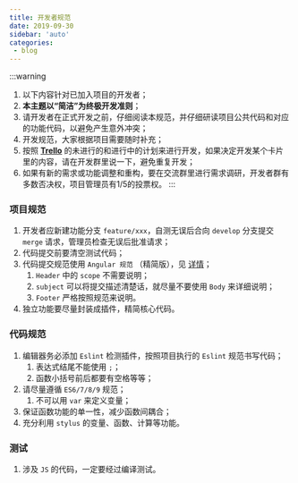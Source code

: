 ```yaml
---
title: 开发者规范
date: 2019-09-30
sidebar: 'auto'
categories:
 - blog
---
```


:::warning
1. 以下内容针对已加入项目的开发者；
2. **本主题以“简洁”为终极开发准则**；
3. 请开发者在正式开发之前，仔细阅读本规范，并仔细研读项目公共代码和对应的功能代码，以避免产生意外冲突；
4. 开发规范，大家根据项目需要随时补充；
5. 按照 **[Trello](https://trello.com/vuepressreco)** 的未进行的和进行中的计划来进行开发，如果决定开发某个卡片里的内容，请在开发群里说一下，避免重复开发；
6. 如果有新的需求或功能调整和重构，要在交流群里进行需求调研，开发者群有多数否决权，项目管理员有1/5的投票权。
:::

### 项目规范

1. 开发者应新建功能分支 `feature/xxx`，自测无误后合向 `develop` 分支提交 `merge` 请求，管理员检查无误后批准请求；
2. 代码提交前要清空测试代码；
3. 代码提交规范使用 `Angular 规范` （精简版），见 [详情](http://www.ruanyifeng.com/blog/2016/01/commit_message_change_log.html)；
   1. `Header` 中的 `scope` 不需要说明；
   2. `subject` 可以将提交描述清楚话，就尽量不要使用 `Body` 来详细说明；
   3. `Footer` 严格按照规范来说明。
4. 独立功能要尽量封装成插件，精简核心代码。

### 代码规范

1. 编辑器务必添加 `Eslint` 检测插件，按照项目执行的 `Eslint` 规范书写代码；
   1. 表达式结尾不能使用 `;`；
   2. 函数小括号前后都要有空格等等；
2. 请尽量遵循 `ES6/7/8/9` 规范；
   1. 不可以用 `var` 来定义变量；
3. 保证函数功能的单一性，减少函数间耦合；
4. 充分利用 `stylus` 的变量、函数、计算等功能。

### 测试

1. 涉及 `JS` 的代码，一定要经过编译测试。